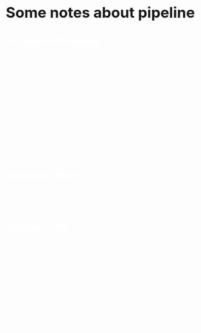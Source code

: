<style>
    h1{
        font-size: 2.4rem;
    }
    h2{
        font-size: 1.6rem;
        color: white;
    }
    div{
        color: hsla(0,0%,100%,.7);
    }
</style>

<h1>Some notes about pipeline</h1>

<h2>Exception Handling</h2>
<div>
IF.Flush & ID.Flush：对于分支指令在EX阶段判断（提前判断也可以）， 在分支发生时刻取消ID和IF阶段的两条指令。<p style="text-decoration: underline;white-space: nowrap">不妨提前在ID阶段判断</p>这样可以不用在ID/EX里加入hazard判断，可以简化电路

IF.Flush：对于J类指令在ID阶段判断，并取消IF阶段指令。

IF.Flush 将 IF/ID 寄存器内的指令换成nop:
            
<code>sll $zero, $zero, 0</code>

ID.Flush 将 ID/EX 寄存器的指令换成nop:

<code>sll $zero, $zero, 0</code>
</div>

<h2>Detection Units</h2>
<div>
Hazard Detection Unit

Bypassing Unit
</div>

<h2>Register Part</h2>
<div>
IF/ID Register
    
    input: Flush, PC_Next, Instruction, Hazard_Detection

    output: PC, Instruction_data

    reg: Intruction_reg, PC_reg

    //arguable
    exception handling: if(Flush) Instruciton_data <= 32'b0;

    hazard handling: if(Hazard_Detection) Instruction_reg <= 32'b0;

ID/EX Register

    input: 

</div>